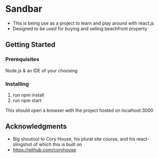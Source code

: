 # Sandbar

* This is being use as a project to learn and play around with react.js
* Designed to be used for buying and selling beachfront property

## Getting Started

### Prerequisites

Node.js & an IDE of your choosing

### Installing

1. run npm install
2. run npm start

This should open a browser with the project hosted on localhost:3000

## Acknowledgments

* Big shoutout to Cory House, his plural site course, and his react-slingshot of which this is built on
* https://github.com/coryhouse
